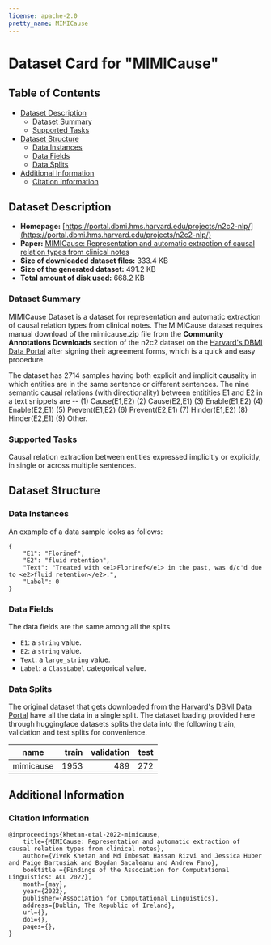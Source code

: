 ```yaml
---
license: apache-2.0
pretty_name: MIMICause
---
```


# Dataset Card for "MIMICause"

## Table of Contents
- [Dataset Description](#dataset-description)
    - [Dataset Summary](#dataset-summary)
    - [Supported Tasks](#supported-tasks)
- [Dataset Structure](#dataset-structure)
    - [Data Instances](#data-instances)
    - [Data Fields](#data-fields)
    - [Data Splits](#data-splits)
- [Additional Information](#additinal-information)
    - [Citation Information](#citation-information)

## Dataset Description

- **Homepage:** [https://portal.dbmi.hms.harvard.edu/projects/n2c2-nlp/](https://portal.dbmi.hms.harvard.edu/projects/n2c2-nlp/)
- **Paper:** [MIMICause: Representation and automatic extraction of causal relation types from clinical notes](https://arxiv.org/abs/2110.07090)
- **Size of downloaded dataset files:** 333.4 KB
- **Size of the generated dataset:** 491.2 KB
- **Total amount of disk used:** 668.2 KB

### Dataset Summary

MIMICause Dataset is a dataset for representation and automatic extraction of causal relation types from clinical notes. The MIMICause dataset requires manual download of the mimicause.zip file from the **Community Annotations Downloads** section of the n2c2 dataset on the [Harvard's DBMI Data Portal](https://portal.dbmi.hms.harvard.edu/projects/n2c2-nlp/) after signing their agreement forms, which is a quick and easy procedure.

The dataset has 2714 samples having both explicit and implicit causality in which entities are in the same sentence or different sentences. The nine semantic causal relations (with directionality) between entitities E1 and E2 in a text snippets are -- (1) Cause(E1,E2) (2) Cause(E2,E1) (3) Enable(E1,E2) (4) Enable(E2,E1) (5) Prevent(E1,E2) (6) Prevent(E2,E1) (7) Hinder(E1,E2) (8) Hinder(E2,E1) (9) Other.

### Supported Tasks

Causal relation extraction between entities expressed implicitly or explicitly, in single or across multiple sentences.


## Dataset Structure

### Data Instances

An example of a data sample looks as follows:
```
{
    "E1": "Florinef",
    "E2": "fluid retention",
    "Text": "Treated with <e1>Florinef</e1> in the past, was d/c'd due to <e2>fluid retention</e2>.",
    "Label": 0
}
```

### Data Fields

The data fields are the same among all the splits.

- `E1`: a `string` value.
- `E2`: a `string` value.
- `Text`: a `large_string` value.
- `Label`: a `ClassLabel` categorical value.

### Data Splits

The original dataset that gets downloaded from the [Harvard's DBMI Data Portal](https://portal.dbmi.hms.harvard.edu/projects/n2c2-nlp/) have all the data in a single split. The dataset loading provided here through huggingface datasets splits the data into the following train, validation and test splits for convenience.

|   name  |train|validation|test|
|---------|----:|---------:|---:|
|mimicause| 1953|    489   | 272|

## Additional Information

### Citation Information
```
@inproceedings{khetan-etal-2022-mimicause,
    title={MIMICause: Representation and automatic extraction of causal relation types from clinical notes},
    author={Vivek Khetan and Md Imbesat Hassan Rizvi and Jessica Huber and Paige Bartusiak and Bogdan Sacaleanu and Andrew Fano},
    booktitle ={Findings of the Association for Computational Linguistics: ACL 2022},
    month={may},
    year={2022},
    publisher={Association for Computational Linguistics},
    address={Dublin, The Republic of Ireland},
    url={},
    doi={},
    pages={},
}
```